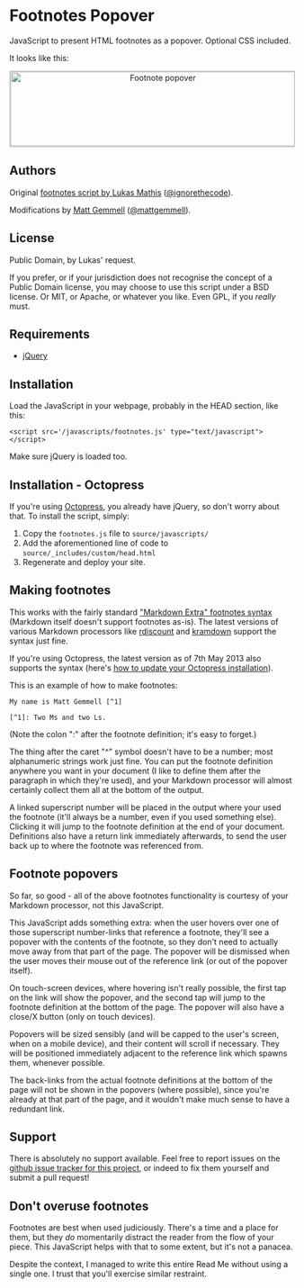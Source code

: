 # Footnotes Popover

JavaScript to present HTML footnotes as a popover. Optional CSS included.

It looks like this:

<div style="text-align:center;">
<a href="http://www.flickr.com/photos/mattgemmell/8720959368/" title="Footnote popover by Matt Gemmell, on Flickr"><img src="http://farm8.staticflickr.com/7432/8720959368_ecaffb8e46_o.png" width="526" height="132" alt="Footnote popover" style="border:2px solid #ccc;"></a>
</div>


## Authors

Original [footnotes script by Lukas Mathis](http://ignorethecode.net/blog/2010/04/20/footnotes/) ([@ignorethecode](https://twitter.com/ignorethecode)).

Modifications by [Matt Gemmell](http://mattgemmell.com/) ([@mattgemmell](http://twitter.com/mattgemmell)).


## License

Public Domain, by Lukas' request.

If you prefer, or if your jurisdiction does not recognise the concept of a Public Domain license, you may choose to use this script under a BSD license. Or MIT, or Apache, or whatever you like. Even GPL, if you _really_ must.


## Requirements

* [jQuery](http://jquery.com)


## Installation

Load the JavaScript in your webpage, probably in the HEAD section, like this:

	<script src='/javascripts/footnotes.js' type="text/javascript"></script>

Make sure jQuery is loaded too.


## Installation - Octopress

If you're using [Octopress](http://octopress.org), you already have jQuery, so don't worry about that. To install the script, simply:

1. Copy the `footnotes.js` file to `source/javascripts/`
2. Add the aforementioned line of code to `source/_includes/custom/head.html`
3. Regenerate and deploy your site.


## Making footnotes

This works with the fairly standard ["Markdown Extra" footnotes syntax](http://michelf.ca/projects/php-markdown/extra/#footnotes) (Markdown itself doesn't support footnotes as-is). The latest versions of various Markdown processors like [rdiscount](https://github.com/davidfstr/rdiscount) and [kramdown](http://kramdown.rubyforge.org) support the syntax just fine.

If you're using Octopress, the latest version as of 7th May 2013 also supports the syntax (here's [how to update your Octopress installation](http://octopress.org/docs/updating/)).

This is an example of how to make footnotes:

	My name is Matt Gemmell [^1]
	
	[^1]: Two Ms and two Ls.

(Note the colon ":" after the footnote definition; it's easy to forget.)

The thing after the caret "^" symbol doesn't have to be a number; most alphanumeric strings work just fine. You can put the footnote definition anywhere you want in your document (I like to define them after the paragraph in which they're used), and your Markdown processor will almost certainly collect them all at the bottom of the output.

A linked superscript number will be placed in the output where your used the footnote (it'll always be a number, even if you used something else). Clicking it will jump to the footnote definition at the end of your document. Definitions also have a return link immediately afterwards, to send the user back up to where the footnote was referenced from.


## Footnote popovers

So far, so good - all of the above footnotes functionality is courtesy of your Markdown processor, not this JavaScript.

This JavaScript adds something extra: when the user hovers over one of those superscript number-links that reference a footnote, they'll see a popover with the contents of the footnote, so they don't need to actually move away from that part of the page. The popover will be dismissed when the user moves their mouse out of the reference link (or out of the popover itself).

On touch-screen devices, where hovering isn't really possible, the first tap on the link will show the popover, and the second tap will jump to the footnote definition at the bottom of the page. The popover will also have a close/X button (only on touch devices).

Popovers will be sized sensibly (and will be capped to the user's screen, when on a mobile device), and their content will scroll if necessary. They will be positioned immediately adjacent to the reference link which spawns them, whenever possible.

The back-links from the actual footnote definitions at the bottom of the page will not be shown in the popovers (where possible), since you're already at that part of the page, and it wouldn't make much sense to have a redundant link.


## Support

There is absolutely no support available. Feel free to report issues on the [github issue tracker for this project](https://github.com/mattgemmell/footnotes-popover/issues), or indeed to fix them yourself and submit a pull request!


## Don't overuse footnotes

Footnotes are best when used judiciously. There's a time and a place for them, but they _do_ momentarily distract the reader from the flow of your piece. This JavaScript helps with that to some extent, but it's not a panacea.

Despite the context, I managed to write this entire Read Me without using a single one. I trust that you'll exercise similar restraint.
